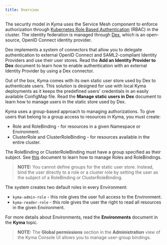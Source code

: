 ```yaml
---
title: Overview
---
```


The security model in Kyma uses the Service Mesh component to enforce authorization through [Kubernetes Role Based Authentication](https://kubernetes.io/docs/reference/access-authn-authz/rbac/) (RBAC) in the cluster. The identity federation is managed through [Dex](https://github.com/coreos/dex), which is an open-source, OpenID Connect identity provider.

Dex implements a system of connectors that allow you to delegate authentication to external OpenID Connect and SAML2-compliant Identity Providers and use their user stores. Read the **Add an Identity Provider to Dex** document to learn how to enable authentication with an external Identity Provider by using a Dex connector.

Out of the box, Kyma comes with its own static user store used by Dex to authenticate users. This solution is designed for use with local Kyma deployments as it keeps the predefined users' credentials in an easily available ConfigMap file.
Read the **Manage static users in Dex** document to learn how to manage users in the static store used by Dex.

Kyma uses a group-based approach to managing authorizations.
To give users that belong to a group access to resources in Kyma, you must create:

- Role and RoleBinding - for resources in a given Namespace or Environment.
- ClusterRole and ClusterRoleBinding - for resources available in the entire cluster.

The RoleBinding or ClusterRoleBinding must have a group specified as their subject.
See [this](https://kubernetes.io/docs/reference/access-authn-authz/rbac/) document to learn how to manage Roles and RoleBindings.

>**NOTE:** You cannot define groups for the static user store. Instead, bind the user directly to a role or a cluster role by setting the user as the subject of a RoleBinding or ClusterRoleBinding.

The system creates two default roles in every Environment:
- `kyma-admin-role` - this role gives the user full access to the Environment.
- `kyma-reader-role` - this role gives the user the right to read all resources in the given Environment.

For more details about Environments, read the **Environments** document in the **Kyma** topic.

>**NOTE:** The **Global permissions** section in the **Administration** view of the Kyma Console UI allows you to manage user-group bindings.
